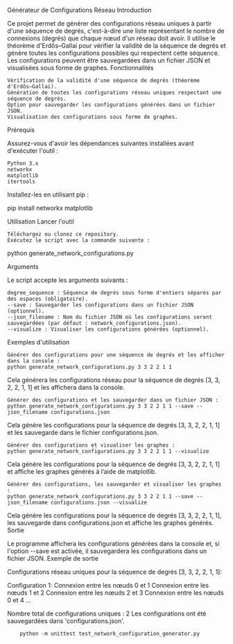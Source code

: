 Générateur de Configurations Réseau
Introduction

Ce projet permet de générer des configurations réseau uniques à partir d'une séquence de degrés, c'est-à-dire une liste représentant le nombre de connexions (degrés) que chaque nœud d'un réseau doit avoir. Il utilise le théorème d'Erdős–Gallai pour vérifier la validité de la séquence de degrés et génère toutes les configurations possibles qui respectent cette séquence. Les configurations peuvent être sauvegardées dans un fichier JSON et visualisées sous forme de graphes.
Fonctionnalités

    Vérification de la validité d'une séquence de degrés (théorème d'Erdős–Gallai).
    Génération de toutes les configurations réseau uniques respectant une séquence de degrés.
    Option pour sauvegarder les configurations générées dans un fichier JSON.
    Visualisation des configurations sous forme de graphes.

Prérequis

Assurez-vous d'avoir les dépendances suivantes installées avant d'exécuter l'outil :

    Python 3.x
    networkx
    matplotlib
    itertools

Installez-les en utilisant pip :

pip install networkx matplotlib

Utilisation
Lancer l'outil

    Téléchargez ou clonez ce repository.
    Exécutez le script avec la commande suivante :

python generate_network_configurations.py

Arguments

Le script accepte les arguments suivants :

    degree_sequence : Séquence de degrés sous forme d'entiers séparés par des espaces (obligatoire).
    --save : Sauvegarder les configurations dans un fichier JSON (optionnel).
    --json_filename : Nom du fichier JSON où les configurations seront sauvegardées (par défaut : network_configurations.json).
    --visualize : Visualiser les configurations générées (optionnel).

Exemples d'utilisation

    Générer des configurations pour une séquence de degrés et les afficher dans la console :
    python generate_network_configurations.py 3 3 2 2 1 1



Cela générera les configurations réseau pour la séquence de degrés [3, 3, 2, 2, 1, 1] et les affichera dans la console.

    Générer des configurations et les sauvegarder dans un fichier JSON :
    python generate_network_configurations.py 3 3 2 2 1 1 --save --json_filename configurations.json



Cela génère les configurations pour la séquence de degrés [3, 3, 2, 2, 1, 1] et les sauvegarde dans le fichier configurations.json.

    Générer des configurations et visualiser les graphes :
    python generate_network_configurations.py 3 3 2 2 1 1 --visualize



Cela génère les configurations pour la séquence de degrés [3, 3, 2, 2, 1, 1] et affiche les graphes générés à l’aide de matplotlib.

    Générer des configurations, les sauvegarder et visualiser les graphes :
    python generate_network_configurations.py 3 3 2 2 1 1 --save --json_filename configurations.json --visualize




Cela génère les configurations pour la séquence de degrés [3, 3, 2, 2, 1, 1], les sauvegarde dans configurations.json et affiche les graphes générés.
Sortie

Le programme affichera les configurations générées dans la console et, si l'option --save est activée, il sauvegardera les configurations dans un fichier JSON.
Exemple de sortie

Configurations réseau uniques pour la séquence de degrés [3, 3, 2, 2, 1, 1]:

Configuration 1:
 Connexion entre les nœuds 0 et 1
 Connexion entre les nœuds 1 et 2
 Connexion entre les nœuds 2 et 3
 Connexion entre les nœuds 0 et 4
 ...

Nombre total de configurations uniques : 2
Les configurations ont été sauvegardées dans 'configurations.json'.

```Note : Pour Exucter les Test :
    python -m unittest test_network_configuration_generator.py
